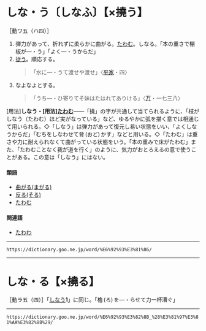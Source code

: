 # しな・う〔しなふ〕【×撓う】

［動ワ五（ハ四）］

1. 弾力があって、折れずに柔らかに曲がる。[たわむ](たわむ（撓む）)。しなる。「本の重さで棚板が―・う」「よく―・うからだ」
2. [従う](したがう（従う／随う／順う／遵う）)。順応する。
    >「水に―・うて渡せや渡せ」〈[平家](https://dictionary.goo.ne.jp/word/%E5%B9%B3%E5%AE%B6%E7%89%A9%E8%AA%9E/#jn-198120)・四〉
3. なよなよとする。
    >「うち―・ひ寄りてそ妹はたはれてありける」〈[万](https://dictionary.goo.ne.jp/word/%E4%B8%87%E8%91%89%E9%9B%86_%28%E3%81%BE%E3%82%93%E3%82%88%E3%81%86%E3%81%97%E3%82%85%E3%81%86%29/#jn-210648)・一七三八〉
        

\[用法\]**しなう・\[用法\][たわむ](たわむ（撓む）)**――「撓」の字が共通して当てられるように、「枝がしなう（たわむ）ほど実がなっている」など、ゆるやかに弧を描く意では相通じて用いられる。◇「しなう」は弾力があって復元し易い状態をいい、「よくしなうからだ」「むちをしなわせて脅 (おど) かす」などと用いる。◇「たわむ」は重さや力に耐えられなくて曲がっている状態をいう。「本の重みで床がたわむ」また、「たわむことなく我が道を行く」のように、気力がおとろえるの意で使うことがある。この意は「しなう」にはない。

#### 類語

-   [曲がる(まがる)](まがる（曲がる）)
-   [反る(そる)](https://dictionary.goo.ne.jp/word/%E5%8F%8D%E3%82%8B/#jn-131710)
-   [たわむ](https://dictionary.goo.ne.jp/word/%E6%92%93%E3%82%80_%28%E3%81%9F%E3%82%8F%E3%82%80%29/#jn-139476)

#### 関連語

-   [たわわ](https://dictionary.goo.ne.jp/word/%E6%92%93_%28%E3%81%9F%E3%82%8F%E3%82%8F%29/#jn-139514)

---
`https://dictionary.goo.ne.jp/word/%E6%92%93%E3%81%86/`

---
# しな・る【×撓る】

［動ラ五（四）］「[しなう](しなう（撓う）)**1**」に同じ。「櫓 (ろ) を―・らせて力一杯漕ぐ」

---
`https://dictionary.goo.ne.jp/word/%E6%92%93%E3%82%8B_%28%E3%81%97%E3%81%AA%E3%82%8B%29/`